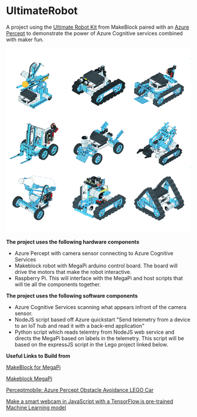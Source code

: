 # UltimateRobot
A project using the [Ultimate Robot Kit](https://www.makeblock.com/project/ultimate-robot-kit) from MakeBlock paired with an [Azure Percept](https://azure.microsoft.com/en-us/services/azure-percept/) to demonstrate the power of Azure Cognitive services combined with maker fun.

![Let's trim this to only show the robot we build](Images/ultimate-robot-kit.jpg)

**The project uses the following hardware components** 
- Azure Percept with camera sensor connecting to Azure Cognitive Services
- Makeblock robot with MegaPi arduino control board.  The board will drive the motors that make the robot interactive.
- Raspberry Pi.  This will interface with the MegaPi and host scripts that will tie all the components together.

**The project uses the following software components**
- Azure Cognitive Services scanning what appears infront of the camera sensor.
- NodeJS script based off Azure quickstart "Send telemetry from a device to an IoT hub and read it with a back-end application" 
- Python script which reads telemtry from NodeJS web service and directs the MegaPi 
based on labels in the telemetry.  This script will be based on the expressJS script in the Lego project linked below.
 

**Useful Links to Build from**

[MakeBlock for MegaPi](https://github.com/codess-aus/PythonForMegaPi?organization=codess-aus&organization=codess-aus)

[Makeblock MegaPi](http://learn.makeblock.com/en/megapi/)

[Perceptmobile: Azure Percept Obstacle Avoidance LEGO Car](https://techcommunity.microsoft.com/t5/internet-of-things/perceptmobile-azure-percept-obstacle-avoidance-lego-car/ba-p/2352666)

[Make a smart webcam in JavaScript with a TensorFlow.js pre-trained Machine Learning model](https://codelabs.developers.google.com/codelabs/tensorflowjs-object-detection#0)
